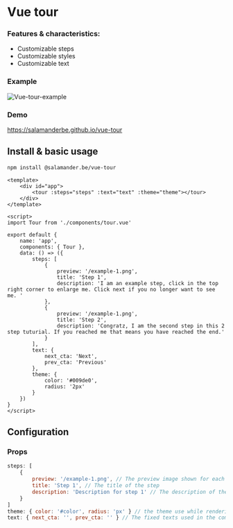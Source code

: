 # Vue tour

### Features & characteristics:

-   Customizable steps
-   Customizable styles
-   Customizable text

### Example

![Vue-tour-example]()

### Demo

https://salamanderbe.github.io/vue-tour

## Install & basic usage

```bash
npm install @salamander.be/vue-tour
```

```vue
<template>
	<div id="app">
		<tour :steps="steps" :text="text" :theme="theme"></tour>
	</div>
</template>

<script>
import Tour from './components/tour.vue'

export default {
	name: 'app',
	components: { Tour },
	data: () => ({
		steps: [
			{
				preview: '/example-1.png',
				title: 'Step 1',
				description: 'I am an example step, click in the top right corner to enlarge me. Click next if you no longer want to see me. '
			},
			{
				preview: '/example-1.png',
				title: 'Step 2',
				description: 'Congratz, I am the second step in this 2 step tuturial. If you reached me that means you have reached the end.'
			}
		],
		text: {
			next_cta: 'Next',
			prev_cta: 'Previous'
		},
		theme: {
			color: '#009de0',
			radius: '2px'
		}
	})
}
</script>
```

## Configuration

### Props

```js
steps: [
	{
        preview: '/example-1.png', // The preview image shown for each step
        title: 'Step 1', // The title of the step
        description: 'Description for step 1' // The description of the step
	}
]
theme: { color: '#color', radius: 'px' } // the theme use while rendering the component
text: { next_cta: '', prev_cta: '' } // The fixed texts used in the component
```
